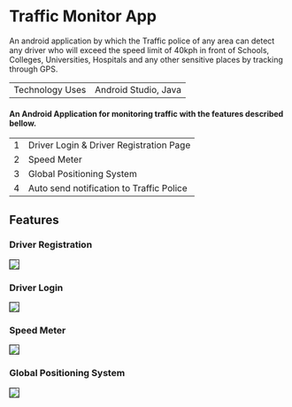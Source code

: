 # Traffic Monitor App
An android application by which the Traffic police of any area can detect any driver who will exceed the speed limit of 40kph in front of Schools, Colleges, Universities, Hospitals and any other sensitive places by tracking through GPS.

<table>
  <tr>
    <td> Technology Uses </td>
    <td> Android Studio, Java</td>
  </tr>
</table>



#### An Android Application for monitoring traffic with the features described bellow. 
<table>
  <tr>
    <td> 1 </td>
    <td> Driver Login & Driver Registration Page</td>
  </tr>
  <tr>
    <td> 2 </td>
    <td> Speed Meter</td>
  </tr>
  <tr>
    <td> 3 </td>
    <td> Global Positioning System</td>
  </tr>
  <tr>
    <td> 4 </td>
    <td> Auto send notification to Traffic Police</td>
  </tr>
  
</table>

## Features

### Driver Registration
<img src="img/register.png" border="1">

<br />

### Driver Login
<img src="img/login.png" border="1">

<br />

### Speed Meter
<img src="img/speedmeter.png" border="1">

<br />

### Global Positioning System
<img src="img/location.png" border="1">

<br />


